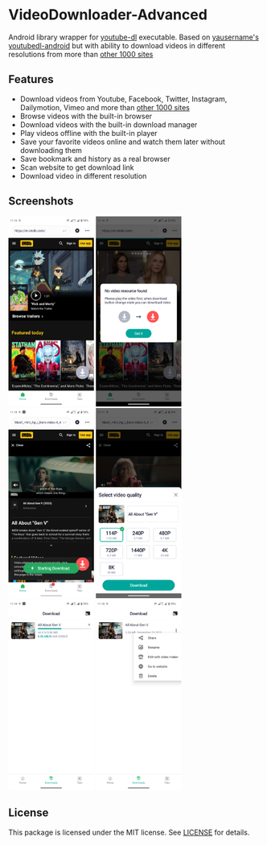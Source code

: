 # VideoDownloader-Advanced

Android library wrapper for [youtube-dl](https://github.com/rg3/youtube-dl) executable.
Based on [yausername's youtubedl-android](https://github.com/yausername/youtubedl-android) but with ability to download videos in different resolutions from more than
[other 1000 sites](http://rg3.github.io/youtube-dl/supportedsites.html)

## Features

- Download videos from Youtube, Facebook, Twitter, Instagram, Dailymotion, Vimeo and more than [other 1000 sites](http://rg3.github.io/youtube-dl/supportedsites.html)
- Browse videos with the built-in browser
- Download videos with the built-in download manager
- Play videos offline with the built-in player
- Save your favorite videos online and watch them later without downloading them
- Save bookmark and history as a real browser
- Scan website to get download link 
- Download video in different resolution

## Screenshots

<img src="screenshots/Screenshot1.png" width="170"> <img src="screenshots/Screenshot11.png" width="170"><img src="screenshots/Screenshot2.png" width="170"> 
<img src="screenshots/Screenshot4.png" width="170"> <img src="screenshots/Screenshot5.png" width="170"> <img src="screenshots/Screenshot6.png" width="170">


## License

This package is licensed under the MIT license. See [LICENSE](./LICENSE) for details.